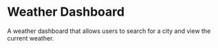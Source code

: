 # Weather Dashboard

A weather dashboard that allows users to search for a city and view the current weather.
